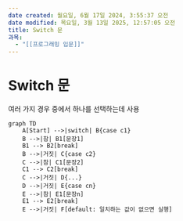 ```yaml
---
date created: 월요일, 6월 17일 2024, 3:55:37 오전
date modified: 목요일, 3월 13일 2025, 12:57:05 오전
title: Switch 문
과목:
  - "[[프로그래밍 입문]]"
---
```


# Switch 문

여러 가지 경우 중에서 하나를 선택하는데 사용

```mermaid
graph TD
    A[Start] -->|switch| B{case c1}
    B -->|참| B1[문장1]
    B1 --> B2[break]
    B -->|거짓| C{case c2}
    C -->|참| C1[문장2]
    C1 --> C2[break]
    C -->|거짓| D{...}
    D -->|거짓| E{case cn}
    E -->|참| E1[문장n]
    E1 --> E2[break]
    E -->|거짓| F[default: 일치하는 값이 없으면 실행]

```
